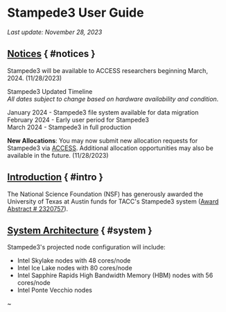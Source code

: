 # Stampede3 User Guide 
*Last update: November 28, 2023*

## [Notices](#notices) { #notices }

Stampede3 will be available to ACCESS researchers beginning March, 2024. (11/28/2023)

Stampede3 Updated Timeline  
*All dates subject to change based on hardware availability and condition*.

January 2024 - Stampede3 file system available for data migration  
February 2024 - Early user period for Stampede3  
March 2024 - Stampede3 in full production  

**New Allocations**: You may now submit new allocation requests for Stampede3 via [ACCESS](https://allocations.access-ci.org).  Additional allocation opportunities may also be available in the future. (11/28/2023)


## [Introduction](#intro) { #intro }

The National Science Foundation (NSF) has generously awarded the University of Texas at Austin funds for TACC's Stampede3 system ([Award Abstract # 2320757](https://www.nsf.gov/awardsearch/showAward?AWD_ID=2320757)).  


## [System Architecture](#system) { #system }

Stampede3's projected node configuration will include: 

* Intel Skylake nodes with 48 cores/node 
* Intel Ice Lake nodes with 80 cores/node 
* Intel Sapphire Rapids High Bandwidth Memory (HBM) nodes with 56 cores/node
* Intel Ponte Vecchio nodes


~

